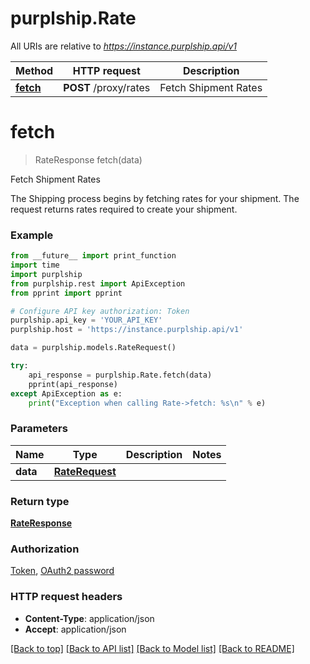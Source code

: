 # purplship.Rate

All URIs are relative to *https://instance.purplship.api/v1*

Method | HTTP request | Description
------------- | ------------- | -------------
[**fetch**](RateApi.md#fetch) | **POST** /proxy/rates | Fetch Shipment Rates


# **fetch**
> RateResponse fetch(data)

Fetch Shipment Rates

 The Shipping process begins by fetching rates for your shipment. The request returns rates required to create your shipment. 

### Example
```python
from __future__ import print_function
import time
import purplship
from purplship.rest import ApiException
from pprint import pprint

# Configure API key authorization: Token
purplship.api_key = 'YOUR_API_KEY'
purplship.host = 'https://instance.purplship.api/v1'

data = purplship.models.RateRequest()

try:
    api_response = purplship.Rate.fetch(data)
    pprint(api_response)
except ApiException as e:
    print("Exception when calling Rate->fetch: %s\n" % e)
```

### Parameters

Name | Type | Description  | Notes
------------- | ------------- | ------------- | -------------
 **data** | [**RateRequest**](RateRequest.md)|  | 

### Return type

[**RateResponse**](RateResponse.md)

### Authorization

[Token](../README.md#Token), [OAuth2 password](../README.md#oauth2-password)

### HTTP request headers

 - **Content-Type**: application/json
 - **Accept**: application/json

[[Back to top]](#) [[Back to API list]](../README.md#documentation-for-api-endpoints) [[Back to Model list]](../README.md#documentation-for-models) [[Back to README]](../README.md)

